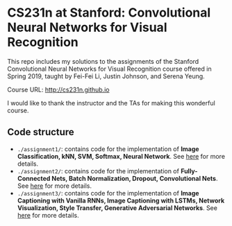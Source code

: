 # CS231n at Stanford: Convolutional Neural Networks for Visual Recognition

This repo includes my solutions to the assignments of the Stanford Convolutional Neural Networks for Visual Recognition course offered in Spring 2019, taught by Fei-Fei Li, Justin Johnson, and Serena Yeung. 

Course URL: http://cs231n.github.io

I would like to thank the instructor and the TAs for making this wonderful course.

## Code structure
- `./assignment1/`: contains code for the implementation of **Image Classification, kNN, SVM, Softmax, Neural Network**. See [here](./assignment1/README.md) for more details.
- `./assignment2/`: contains code for the implementation of **Fully-Connected Nets, Batch Normalization, Dropout, Convolutional Nets**. See [here](./assignment2/README.md) for more details.
- `./assignment3/`: contains code for the implementation of **Image Captioning with Vanilla RNNs, Image Captioning with LSTMs, Network Visualization, Style Transfer, Generative Adversarial Networks**.  See [here](./assignment3/README.md) for more details.